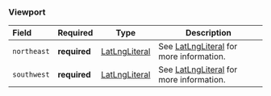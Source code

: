<!--- This is a generated file, do not edit! -->
<!--- [START maps_http_schema_viewport] -->
<h3 class="schema-object" id="Viewport">Viewport</h3>

| Field       | Required     | Type                                            | Description                                                               |
| :---------- | ------------ | ----------------------------------------------- | ------------------------------------------------------------------------- |
| `northeast` | **required** | [LatLngLiteral](#LatLngLiteral "LatLngLiteral") | See [LatLngLiteral](#LatLngLiteral "LatLngLiteral") for more information. |
| `southwest` | **required** | [LatLngLiteral](#LatLngLiteral "LatLngLiteral") | See [LatLngLiteral](#LatLngLiteral "LatLngLiteral") for more information. |

<!--- [END maps_http_schema_viewport] -->
